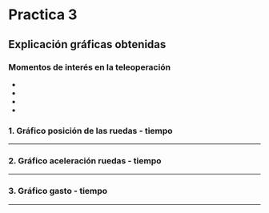 # Practica 3
## Explicación gráficas obtenidas

### Momentos de interés en la teleoperación
-
-
-
-

### 1. Gráfico posición de las ruedas - tiempo

---

### 2. Gráfico aceleración ruedas - tiempo 

---

### 3. Gráfico gasto - tiempo

---
